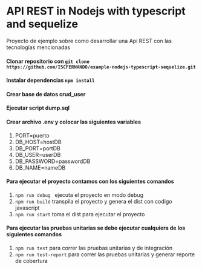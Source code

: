 # API REST in Nodejs with typescript and sequelize

Proyecto de ejemplo sobre como desarrollar una Api REST con las tecnologías mencionadas

#### Clonar repositorio con `git clone https://github.com/ISCFERNANDO/example-nodejs-typescript-sequelize.git`
#### Instalar dependencias `npm install`
#### Crear base de datos crud_user
#### Ejecutar script dump.sql
#### Crear archivo .env y colocar las siguientes variables
1. PORT=puerto
2. DB_HOST=hostDB
3. DB_PORT=portDB
4. DB_USER=userDB
5. DB_PASSWORD=passwordDB
6. DB_NAME=nameDB
#### Para ejecutar el proyecto contamos con los siguientes comandos
1. `npm run debug ` ejecuta el proyecto en modo debug
2. `npm run build` transpila el proyecto y genera el dist con codigo javascript
3. `npm run start` toma el dist para ejecutar el proyecto

#### Para ejecutar las pruebas unitarias se debe ejecutar cualquiera de los siguientes comandos
1. `npm run test` para correr las pruebas unitarias y de integración
2. `npm run test-report` para correr las pruebas unitarias y generar reporte de cobertura